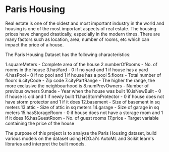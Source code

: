 # Paris Housing

Real estate is one of the oldest and most important industry in the world and housing is one of the most important aspects of real estate. The housing prices have changed drastically, especially in the modern times. There are many factors such as location, area, number of rooms, etc which can impact the price of a house.

The Paris Housing Dataset has the following characteristics:

1.squareMeters - Complete area of the house
2.numberOfRooms - No. of rooms in the house
3.hasYard - 0 if no yard and 1 if house has a yard
4.hasPool - 0 if no pool and 1 if house has a pool
5.floors - Total number of floors
6.cityCode - Zip code
7.cityPartRange - The higher the range, the more exclusive the neighbourhood is
8.numPrevOwners - Number of previous owners
9.made - Year when the house was built
10.isNewBuilt - 0 if house is old and 1 if newly built
11.hasStormProtector - 0 if house does not have storm protector and 1 if it does
12.basement - Size of basement in sq meters
13.attic - Size of attic in sq meters
14.garage - Size of garage in sq meters
15.hasStorageRoom - 0 if house does not have a storage room and 1 if it does
16.hasGuestRoom - No. of guest rooms
17.price - Target variable containing the price of the house

The purpose of this project is to analyze the Paris Housing dataset, build various models on the dataset using H2O.ai's AutoML and Scikit learn's libraries and interpret the built models.
